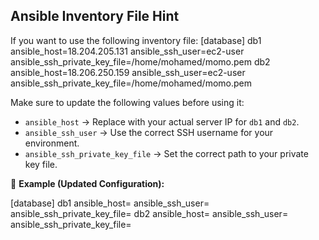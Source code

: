 ## Ansible Inventory File Hint

If you want to use the following inventory file:
[database] db1 ansible_host=18.204.205.131 ansible_ssh_user=ec2-user ansible_ssh_private_key_file=/home/mohamed/momo.pem db2 ansible_host=18.206.250.159 ansible_ssh_user=ec2-user ansible_ssh_private_key_file=/home/mohamed/momo.pem

Make sure to update the following values before using it:
- `ansible_host` → Replace with your actual server IP for `db1` and `db2`.
- `ansible_ssh_user` → Use the correct SSH username for your environment.
- `ansible_ssh_private_key_file` → Set the correct path to your private key file.

🔹 **Example (Updated Configuration):**

[database] 
db1 ansible_host=<your-db1-ip> ansible_ssh_user=<your-ssh-user> ansible_ssh_private_key_file=<your-private-key-path> db2 ansible_host=<your-db2-ip> ansible_ssh_user=<your-ssh-user> ansible_ssh_private_key_file=<your-private-key-path>
